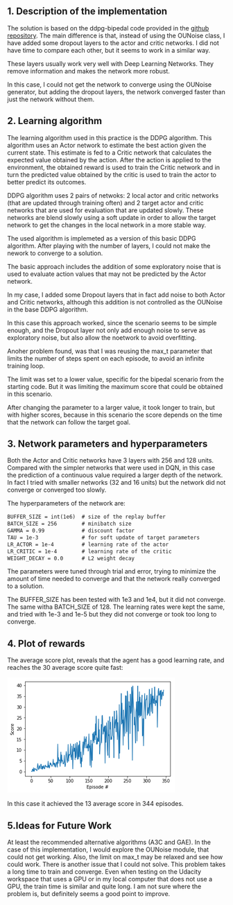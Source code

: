 ## 1. Description of the implementation
The solution is based on the ddpg-bipedal code provided in the [github repository](https://github.com/udacity/deep-reinforcement-learning/tree/master/ddpg-bipedal). The main difference is that, instead of using the OUNoise class, I have added some dropout layers to the actor and critic networks. I did not have time to compare each other, but it seems to work in a similar way.

These layers usually work very well with Deep Learning Networks. They remove information and makes the network more robust.

 In this case, I could not get the network to converge using the OUNoise generator, but adding the dropout layers, the network converged faster than just the network without them.

 ## 2. Learning algorithm
The learning algorithm used in this practice is the DDPG algorithm. This algorithm uses an Actor network to estimate the best action given the current state. This estimate is fed to a Critic network that calculates the expected value obtained by the action.
After the action is applied to the environment, the obtained reward is used to train the Critic network and in turn the predicted value obtained by the critic is used to train the actor to better predict its outcomes.

DDPG algorithm uses 2 pairs of netwoks: 2 local actor and critic networks (that are updated through training often) and 2 target actor and critic networks that are used for evaluation that are updated slowly. These networks are blend slowly using a soft update in order to allow the target network to get the changes in the local network in a more stable way.

The used algorithm is implemeted as a version of this basic DDPG algorithm. After playing with the number of layers, I could not make the nework to converge to a solution.

The basic approach includes the addition of some exploratory noise that is used to evaluate action values that may not be predicted by the Actor network.

In my case, I added some Dropout layers that in fact add noise to both Actor and Critic networks, although this addition is not controlled as the OUNoise in the base DDPG algorithm.

In this case this approach worked, since the scenario seems to be simple enough, and the Dropout layer not only add enough noise to serve as exploratory noise, but also allow the noetwork to avoid overfitting.

Anoher problem found, was that I was reusing the max_t parameter that limits the number of steps spent on each episode, to avoid an infinite training loop.

The limit was set to a lower value, specific for the bipedal scenario from the starting code. But it was limiting the maximum score that could be obtained in this scenario.

After changing the parameter to a larger value, it took longer to train, but with higher scores, because in this scenario the score depends on the time that the network can follow the target goal.

 ## 3. Network parameters and hyperparameters
 Both the Actor and Critic networks have 3 layers with 256 and 128 units. Compared with the simpler networks that were used in DQN, in this case the prediction of a continuous value required a larger depth of the network.
 In fact I tried with smaller networks (32 and 16 units) but the network did not converge or converged too slowly.

The hyperparameters of the network are:

    BUFFER_SIZE = int(1e6)  # size of the replay buffer
    BATCH_SIZE = 256        # minibatch size
    GAMMA = 0.99            # discount factor
    TAU = 1e-3              # for soft update of target parameters
    LR_ACTOR = 1e-4         # learning rate of the actor
    LR_CRITIC = 1e-4        # learning rate of the critic
    WEIGHT_DECAY = 0.0      # L2 weight decay

The parameters were tuned through trial and error, trying to minimize the amount of time needed to converge and that the network really converged to a solution.

The BUFFER_SIZE has been tested with 1e3 and 1e4, but it did not converge. The same witha BATCH_SIZE of 128. The learning rates were kept the same, and tried with 1e-3 and 1e-5 but they did not converge or took too long to converge.


 ## 4. Plot of rewards
The average score plot, reveals that the agent has a good learning rate, and reaches the 30 average score quite fast:

![](plot.png)

In this case it achieved the 13 average score in 344 episodes.

## 5.Ideas for Future Work
At least the recommended alternative algorithms (A3C and GAE).
In the case of this implementation, I would explore the OUNoise module, that could not get working. Also, the limit on max_t may be relaxed and see how could work.
There is another issue that I could not solve. This problem takes a long time to train and converge. Even when testing on the Udacity workspace that uses a GPU or in my local computer that does not use a GPU, the train time is similar and quite long. I am not sure where the problem is, but definitely seems a good point to improve.
